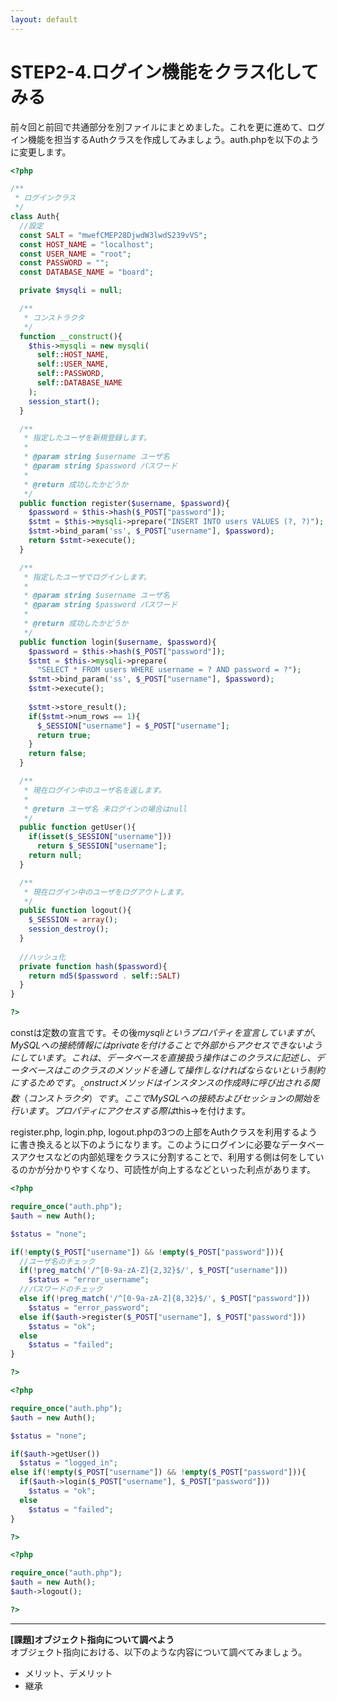```yaml
---
layout: default
---
```

# STEP2-4.ログイン機能をクラス化してみる

前々回と前回で共通部分を別ファイルにまとめました。これを更に進めて、ログイン機能を担当するAuthクラスを作成してみましょう。auth.phpを以下のように変更します。

```php
<?php

/**
 * ログインクラス
 */
class Auth{
  //設定
  const SALT = "mwefCMEP28DjwdW3lwdS239vVS";
  const HOST_NAME = "localhost";
  const USER_NAME = "root";
  const PASSWORD = "";
  const DATABASE_NAME = "board";

  private $mysqli = null;

  /**
   * コンストラクタ
   */
  function __construct(){
    $this->mysqli = new mysqli(
      self::HOST_NAME,
      self::USER_NAME,
      self::PASSWORD,
      self::DATABASE_NAME
    );
    session_start();
  }

  /**
   * 指定したユーザを新規登録します。
   *
   * @param string $username ユーザ名
   * @param string $password パスワード
   *
   * @return 成功したかどうか
   */
  public function register($username, $password){
    $password = $this->hash($_POST["password"]);
    $stmt = $this->mysqli->prepare("INSERT INTO users VALUES (?, ?)");
    $stmt->bind_param('ss', $_POST["username"], $password);
    return $stmt->execute();
  }

  /**
   * 指定したユーザでログインします。
   *
   * @param string $username ユーザ名
   * @param string $password パスワード
   *
   * @return 成功したかどうか
   */
  public function login($username, $password){
    $password = $this->hash($_POST["password"]);
    $stmt = $this->mysqli->prepare(
      "SELECT * FROM users WHERE username = ? AND password = ?");
    $stmt->bind_param('ss', $_POST["username"], $password);
    $stmt->execute();
    
    $stmt->store_result();
    if($stmt->num_rows == 1){
      $_SESSION["username"] = $_POST["username"];
      return true;
    }
    return false;
  }

  /**
   * 現在ログイン中のユーザ名を返します。
   *
   * @return ユーザ名 未ログインの場合はnull
   */
  public function getUser(){
    if(isset($_SESSION["username"]))
      return $_SESSION["username"];
    return null;
  }

  /**
   * 現在ログイン中のユーザをログアウトします。
   */
  public function logout(){
    $_SESSION = array(); 
    session_destroy();
  }
  
  //ハッシュ化
  private function hash($password){
    return md5($password . self::SALT)
  }
}

?>
```

constは定数の宣言です。その後$mysqliというプロパティを宣言していますが、MySQLへの接続情報にはprivateを付けることで外部からアクセスできないようにしています。これは、データベースを直接扱う操作はこのクラスに記述し、データベースはこのクラスのメソッドを通して操作しなければならないという制約にするためです。__constructメソッドはインスタンスの作成時に呼び出される関数（コンストラクタ）です。ここでMySQLへの接続およびセッションの開始を行います。プロパティにアクセスする際は$this->を付けます。

register.php, login.php, logout.phpの3つの上部をAuthクラスを利用するように書き換えると以下のようになります。このようにログインに必要なデータベースアクセスなどの内部処理をクラスに分割することで、利用する側は何をしているのかが分かりやすくなり、可読性が向上するなどといった利点があります。

```php
<?php

require_once("auth.php");
$auth = new Auth();

$status = "none";

if(!empty($_POST["username"]) && !empty($_POST["password"])){
  //ユーザ名のチェック
  if(!preg_match('/^[0-9a-zA-Z]{2,32}$/', $_POST["username"]))
    $status = "error_username";
  //パスワードのチェック
  else if(!preg_match('/^[0-9a-zA-Z]{8,32}$/', $_POST["password"]))
    $status = "error_password";
  else if($auth->register($_POST["username"], $_POST["password"]))
    $status = "ok";
  else
    $status = "failed";
}

?>
```

```php
<?php

require_once("auth.php");
$auth = new Auth();

$status = "none";

if($auth->getUser())
  $status = "logged_in";
else if(!empty($_POST["username"]) && !empty($_POST["password"])){
  if($auth->login($_POST["username"], $_POST["password"]))
    $status = "ok";
  else
    $status = "failed";
}

?>
```

```php
<?php

require_once("auth.php");
$auth = new Auth();
$auth->logout();

?>
```

***

**[課題]オブジェクト指向について調べよう**  
オブジェクト指向における、以下のような内容について調べてみましょう。

* メリット、デメリット
* 継承